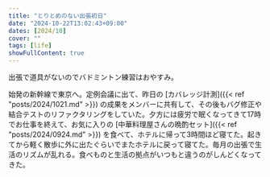 ```yaml
---
title: "とりとめのない出張初日"
date: "2024-10-22T13:02:43+09:00"
dates: [2024/10]
cover: ""
tags: [life]
showFullContent: true
---
```


出張で道具がないのでバドミントン練習はおやすみ。

始発の新幹線で東京へ。定例会議に出て、昨日の [カバレッジ計測]({{< ref "posts/2024/1021.md" >}}) の成果をメンバーに共有して、その後もバグ修正や結合テストのリファクタリングをしていた。夕方には疲労で眠くなってきて17時でお仕事を終えて、お気に入りの [中華料理屋さんの晩酌セット]({{< ref "posts/2024/0924.md" >}}) を食べて、ホテルに帰って3時間ほど寝てた。起きてから軽く散歩に外に出たぐらいでまたホテルに戻って寝てた。毎月の出張で生活のリズムが乱れる。食べものと生活の拠点がいつもと違うのがしんどくなってきた。
